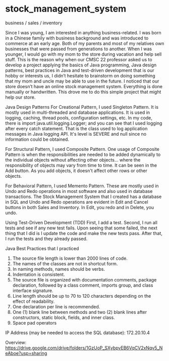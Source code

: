 # stock_management_system
business / sales / inventory


Since I was young, I am interested in anything business-related. I was born in a Chinese family with business background and was introduced to commerce at an early age. Both of my parents and most of my relatives own businesses that were passed from generations to another.  When I was younger, I would go with my mom to the store during vacation and help sell stuff. This is the reason why when our CMSC 22 professor asked us to develop a project applying the basics of Java programming, Java design patterns, best practices in Java and test-driven development that is our hobby or interests us, I didn’t hesitate to brainstorm on doing something that my mom and uncle may be able to use in the future. I noticed that our store doesn’t have an online stock management system. Everything is done manually or handwritten. This drove me to do this simple project that might help our store. 


Java Design Patterns
For Creational Pattern, I used Singleton Pattern. It is mostly used in multi-threaded and database applications. It is used in logging, caching, thread pools, configuration settings, etc. In my code, there is import java.util.logging.Logger; and you can see that I used logging after every catch statement. That is the class used to log application messages in Java logging API. It's level is SEVERE and null since no information could be obtained. 

For Structural Pattern, I used Composite Pattern. One usage of Composite Pattern is when the responsibilities are needed to be added dynamically to the individual objects without affecting other objects... where the responsibility of objects may vary from time to time. It can be seen in the Add button. As you add objects, it doesn't affect other rows or other objects.

For Behavioral Pattern, I used Memento Pattern. These are mostly used in Undo and Redo operations in most software and also used in database transactions. The Stock Management System that I created has a database in SQL and Undo and Redo operations are evident in Edit and Cancel buttons in both Sales and Inventory. In Edit, you redo and in Delete, you undo.


Using Test-Driven Development (TDD)
First, I add a test. Second, I run all tests and see if any new test fails. Upon seeing that some failed, the next thing that I did is I update the code and make the new tests pass. After that, I run the tests and they already passed.


Java Best Practices that I practiced
1. The source file length is lower than 2000 lines of code.
2. The names of the classes are not in shortcut form. 
3. In naming methods, names should be verbs.
4. Indentation is consistent.
5. The source file is organized with documentation comments, package declaration, followed by a class comment, imports group, and class interface signature.
6. Line length should be up to 70 to 120 characters depending on the effect of readability. 
7. One declaration per line is recommended. 
8. One (1) blank line between methods and two (2) blank lines after constructors, static block, fields, and inner class.
9. Space pad operators


IP Address (may be needed to access the SQL database):
172.20.10.4


Overview:
https://drive.google.com/drive/folders/1GzUoP_SXybpvEB6VqCV2xNqv5_NeAboe?usp=sharing
